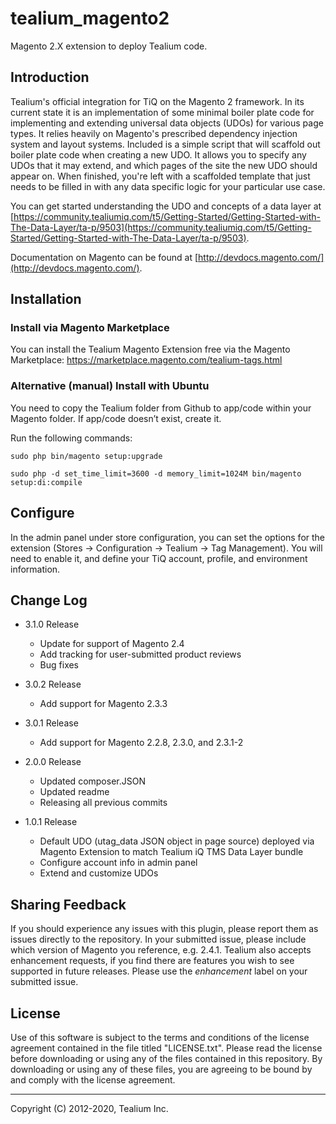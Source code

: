 # tealium_magento2
Magento 2.X extension to deploy Tealium code.

## Introduction
Tealium's official integration for TiQ on the Magento 2 framework. In its current state it is an implementation of some minimal boiler plate code for implementing and extending universal data objects (UDOs) for various page types. It relies heavily on Magento's prescribed dependency injection system and layout systems. Included is a simple script that will scaffold out boiler plate code when creating a new UDO. It allows you to specify any UDOs that it may extend, and which pages of the site the new UDO should appear on. When finished, you're left with a scaffolded template that just needs to be filled in with any data specific logic for your particular use case.

You can get started understanding the UDO and concepts of a data layer at [https://community.tealiumiq.com/t5/Getting-Started/Getting-Started-with-The-Data-Layer/ta-p/9503](https://community.tealiumiq.com/t5/Getting-Started/Getting-Started-with-The-Data-Layer/ta-p/9503).

Documentation on Magento can be found at [http://devdocs.magento.com/](http://devdocs.magento.com/).

## Installation
### Install via Magento Marketplace
You can install the Tealium Magento Extension free via the Magento Marketplace: https://marketplace.magento.com/tealium-tags.html

### Alternative (manual) Install with Ubuntu
You need to copy the Tealium folder from Github to app/code within your Magento folder.  If app/code doesn’t exist, create it.

Run the following commands:
```
sudo php bin/magento setup:upgrade

sudo php -d set_time_limit=3600 -d memory_limit=1024M bin/magento setup:di:compile
```

## Configure
In the admin panel under store configuration, you can set the  options for the extension (Stores -> Configuration -> Tealium -> Tag Management). You will need to enable it, and define your TiQ account, profile, and environment information.

## Change Log

- 3.1.0 Release
    - Update for support of Magento 2.4
    - Add tracking for user-submitted product reviews
    - Bug fixes

- 3.0.2 Release
    - Add support for Magento 2.3.3

- 3.0.1 Release
    - Add support for Magento 2.2.8, 2.3.0, and 2.3.1-2

- 2.0.0 Release
    - Updated composer.JSON
    - Updated readme
    - Releasing all previous commits

- 1.0.1 Release
    - Default UDO (utag_data JSON object in page source) deployed via Magento Extension to match Tealium iQ TMS Data Layer bundle
    - Configure account info in admin panel
    - Extend and customize UDOs

## Sharing Feedback
If you should experience any issues with this plugin, please report them as issues directly to the repository. In your submitted issue, please include which version of Magento you reference, e.g. 2.4.1. Tealium also accepts enhancement requests, if you find there are features you wish to see supported in future releases. Please use the _enhancement_ label on your submitted issue.

## License

Use of this software is subject to the terms and conditions of the license agreement contained in the file titled "LICENSE.txt".  Please read the license before downloading or using any of the files contained in this repository. By downloading or using any of these files, you are agreeing to be bound by and comply with the license agreement.

---
Copyright (C) 2012-2020, Tealium Inc.
